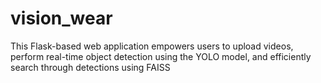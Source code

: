 # vision_wear
This Flask-based web application empowers users to upload videos, perform real-time object detection using the YOLO model, and efficiently search through detections using FAISS  

